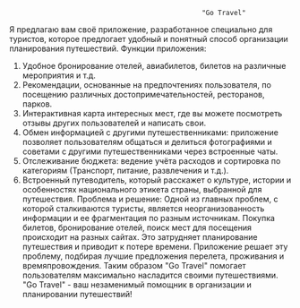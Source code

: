                                                     "Go Travel"                                          
Я предлагаю вам своё приложение, разработанное специально для туристов, которое предлогает удобный и понятный способ организации планирования путешествий.
   Функции приложения:
  1. Удобное бронирование отелей, авиабилетов, билетов на различные мероприятия и т.д.
  2. Рекомендации, основанные на предпочтениях пользователя, по посещению различных достопримечательностей, ресторанов, парков.
  3. Интерактивная карта интересных мест, где вы можете посмотреть отзывы других пользователей и написать свои.
  4. Обмен информацией с другими путешественниками: приложение позволяет пользователям общаться и делиться фотографиями и советами с другими путешественниками через встроенные чаты.
  5. Отслеживание бюджета: ведение учёта расходов и сортировка по категориям (Транспорт, питание, развлечения и т.д.).
  6. Встроенный путеводитель, который расскажет о культуре, истории и особенностях национального этикета страны, выбранной для путешествия.
     Проблема и решение:
Одной из главных проблем, с которой сталкиваются туристы, является неорганизованность информации и ее фрагментация по разным источникам. Покупка билетов, бронирование отелей, поиск мест для посещения происходит на разных сайтах. Это затрудняет планирование путешествия и приводит к потере времени.
     Приложение решает эту проблему, подбирая лучшие предложения перелета, проживания и времяпровождения. Таким образом "Go Travel" помогает пользователям максимально насладится своими путешествиями.
     "Go Travel" - ваш незаменимый помощник в организации и планировании путешествий!
